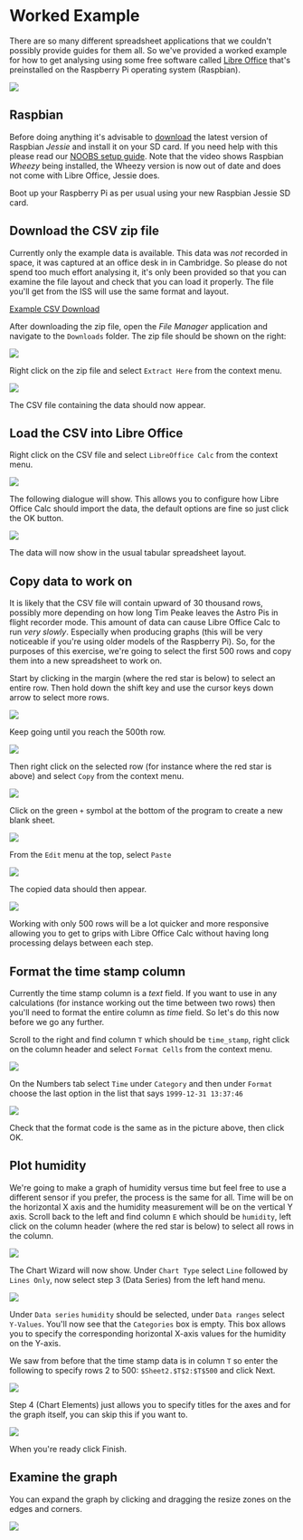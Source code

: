 # Worked Example

There are so many different spreadsheet applications that we couldn't possibly provide guides for them all. So we've provided a worked example for how to get analysing using some free software called [Libre Office](https://www.libreoffice.org/) that's preinstalled on the Raspberry Pi operating system (Raspbian).

![](images/LibreOffice_logo.png)

## Raspbian

Before doing anything it's advisable to [download](https://www.raspberrypi.org/downloads/) the latest version of Raspbian *Jessie* and install it on your SD card. If you need help with this please read our [NOOBS setup guide](https://www.raspberrypi.org/help/noobs-setup/). Note that the video shows Raspbian *Wheezy* being installed, the Wheezy version is now out of date and does not come with Libre Office, Jessie does.

Boot up your Raspberry Pi as per usual using your new Raspbian Jessie SD card.

## Download the CSV zip file

Currently only the example data is available. This data was *not* recorded in space, it was captured at an office desk in in Cambridge. So please do not spend too much effort analysing it, it's only been provided so that you can examine the file layout and check that you can load it properly. The file you'll get from the ISS will use the same format and layout.

[Example CSV Download](https://github.com/raspberrypilearning/astro-pi-flight-data-analysis/blob/master/data/astro_pi_data_20150824_085954.zip?raw=true)

After downloading the zip file, open the *File Manager* application and navigate to the `Downloads` folder. The zip file should be shown on the right:

![](images/ex01.png)

Right click on the zip file and select `Extract Here` from the context menu.

![](images/ex02.png)

The CSV file containing the data should now appear.

## Load the CSV into Libre Office

Right click on the CSV file and select `LibreOffice Calc` from the context menu.

![](images/ex03.png)

The following dialogue will show. This allows you to configure how Libre Office Calc should import the data, the default options are fine so just click the OK button.

![](images/ex04.png)

The data will now show in the usual tabular spreadsheet layout.

## Copy data to work on

It is likely that the CSV file will contain upward of 30 thousand rows, possibly more depending on how long Tim Peake leaves the Astro Pis in flight recorder mode. This amount of data can cause Libre Office Calc to run *very slowly*. Especially when producing graphs (this will be very noticeable if you're using older models of the Raspberry Pi). So, for the purposes of this exercise, we're going to select the first 500 rows and copy them into a new spreadsheet to work on.

Start by clicking in the margin (where the red star is below) to select an entire row. Then hold down the shift key and use the cursor keys down arrow to select more rows.

![](images/ex05.png)

Keep going until you reach the 500th row.

![](images/ex06.png)

Then right click on the selected row (for instance where the red star is above) and select `Copy` from the context menu.

![](images/ex07.png)

Click on the green `+` symbol at the bottom of the program to create a new blank sheet.

![](images/ex08.png)

From the `Edit` menu at the top, select `Paste`

![](images/ex09.png)

The copied data should then appear.

![](images/ex10.png)

Working with only 500 rows will be a lot quicker and more responsive allowing you to get to grips with Libre Office Calc without having long processing delays between each step.

## Format the time stamp column

Currently the time stamp column is a *text* field. If you want to use in any calculations (for instance working out the time between two rows) then you'll need to format the entire column as *time* field. So let's do this now before we go any further.

Scroll to the right and find column `T` which should be `time_stamp`, right click on the column header and select `Format Cells` from the context menu.

![](images/ex11.png)

On the Numbers tab select `Time` under `Category` and then under `Format` choose the last option in the list that says `1999-12-31 13:37:46`

![](images/ex12.png)

Check that the format code is the same as in the picture above, then click OK.

## Plot humidity

We're going to make a graph of humidity versus time but feel free to use a different sensor if you prefer, the process is the same for all. Time will be on the horizontal X axis and the humidity measurement will be on the vertical Y axis. Scroll back to the left and find column `E` which should be `humidity`, left click on the column header (where the red star is below) to select all rows in the column.

![](images/ex13.png)

The Chart Wizard will now show. Under `Chart Type` select `Line` followed by `Lines Only`, now select step 3 (Data Series) from the left hand menu.

![](images/ex14.png)

Under `Data series` `humidity` should be selected, under `Data ranges` select `Y-Values`. You'll now see that the `Categories` box is empty. This box allows you to specify the corresponding horizontal X-axis values for the humidity on the Y-axis.

We saw from before that the time stamp data is in column `T` so enter the following to specify rows 2 to 500: `$Sheet2.$T$2:$T$500` and click Next.

![](images/ex15.png)

Step 4 (Chart Elements) just allows you to specify titles for the axes and for the graph itself, you can skip this if you want to.

![](images/ex16.png)

When you're ready click Finish.

## Examine the graph

You can expand the graph by clicking and dragging the resize zones on the edges and corners.

![](images/ex17.png)
